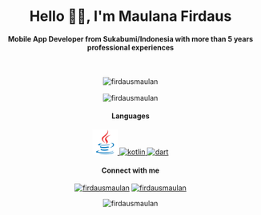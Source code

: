 <h1 align="center">Hello 👋🏻, I'm Maulana Firdaus</h1>

<h4 align="center">Mobile App Developer from Sukabumi/Indonesia with more than 5 years professional experiences</h4>

<br/>

<p align="center"><img align="center" src="https://github-readme-stats.vercel.app/api?username=firdausmaulan&show_icons=true&theme=dracula&&hide_border=true" alt="firdausmaulan" /></p>

<p align="center"><img align="center" src="https://github-readme-stats.vercel.app/api/top-langs/?username=firdausmaulan&layout=compact&theme=dracula&&hide_border=true" alt="firdausmaulan" /></p>

<h4 align="center">Languages</h4>
<p align="center"> 
<a href="https://www.java.com/en/" target="_blank"> <img src="https://raw.githubusercontent.com/devicons/devicon/master/icons/java/java-original.svg" alt="swift" height="50" width="50" /> </a> 
<a href="https://kotlinlang.org" target="_blank"> <img src="https://user-images.githubusercontent.com/2031493/109813042-626d4e00-7c5f-11eb-9d1e-35d6669ffe0d.png" alt="kotlin" height="50" width="50" /> </a> 
<a href="https://dart.dev" target="_blank"> <img src="https://user-images.githubusercontent.com/2031493/109811270-2d5ffc00-7c5d-11eb-9704-bcf8b5e504cb.png" alt="dart" height="50" width="50" /> </a> </p>

<h4 align="center">Connect with me</h4>
<p align="center">
<a href="https://linkedin.com/in/firdausmaulan" target="blank"><img src="https://user-images.githubusercontent.com/2031493/109814543-36eb6300-7c61-11eb-8b2e-a510701309e7.png" alt="firdausmaulan" height="50" width="50" /></a>
<a href="https://instagram.com/firdausmaulan" target="blank"><img src="https://user-images.githubusercontent.com/2031493/109813457-f5a68380-7c5f-11eb-93e7-5ba13de0695e.png" alt="firdausmaulan" height="50" width="50" /></a>
</p>

<p align="center"> <img src="https://komarev.com/ghpvc/?username=firdausmaulan" alt="firdausmaulan" /> </p>
